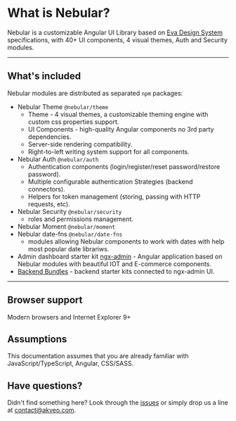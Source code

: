 # What is Nebular?

Nebular is a customizable Angular UI Library based on [Eva Design System](https://hubs.ly/H0n4RG00) specifications, with 40+ UI components, 4 visual themes, Auth and Security modules. 
<hr>

## What's included

Nebular modules are distributed as separated `npm` packages:

- Nebular Theme `@nebular/theme`
  - Theme - 4 visual themes, a customizable theming engine with custom css properties support.
  - UI Components - high-quality Angular components no 3rd party dependencies.
  - Server-side rendering compatibility.
  - Right-to-left writing system support for all components.
- Nebular Auth `@nebular/auth`
  - Authentication components (login/register/reset password/restore password).
  - Multiple configurable authentication Strategies (backend connectors).
  - Helpers for token management (storing, passing with HTTP requests, etc).
- Nebular Security `@nebular/security` 
  - roles and permissions management.
- Nebular Moment `@nebular/moment`
- Nebular date-fns `@nebular/date-fns`
  - modules allowing Nebular components to work with dates with help most popular date librariws. 
- Admin dashboard starter kit <a href="https://github.com/akveo/ngx-admin" target="_blank">ngx-admin</a> - Angular application based on Nebular modules with beautiful IOT and E-commerce components.
- <a href="https://hubs.ly/H0n4CXS0">Backend Bundles</a> - backend starter kits connected to ngx-admin UI.

<hr>

## Browser support

Modern browsers and Internet Explorer 9+

## Assumptions

This documentation assumes that you are already familiar with JavaScript/TypeScript, Angular, CSS/SASS.

## Have questions?
Didn't find something here? Look through the <a href="https://github.com/akveo/nebular/issues" target="_blank">issues</a> or simply drop us a line at <a href="mailto:contact@akveo.com">contact@akveo.com</a>.
